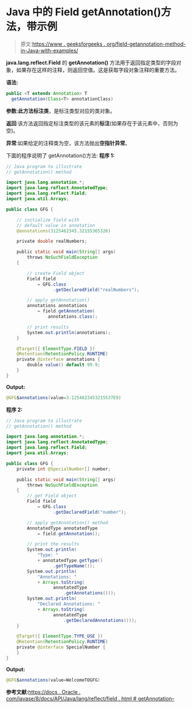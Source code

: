 # Java 中的 Field getAnnotation()方法，带示例

> 原文:[https://www . geeksforgeeks . org/field-getannotation-method-in-Java-with-examples/](https://www.geeksforgeeks.org/field-getannotation-method-in-java-with-examples/)

**java.lang.reflect.Field** 的 **getAnnotation()** 方法用于返回指定类型的字段对象，如果存在这样的注释，则返回空值。这是获取字段对象注释的重要方法。

**语法:**

```java
public <T extends Annotation> T
  getAnnotation(Class<T> annotationClass)

```

**参数:**此方法**标注类**，是标注类型对应的类对象。

**返回**:该方法返回指定标注类型的该元素的**标注**(如果存在于该元素中，否则为空)。

**异常**:如果给定的注释类为空，该方法抛出**空指针异常**。

下面的程序说明了 getAnnotation()方法:
**程序 1:**

```java
// Java program to illustrate
// getAnnotation() method

import java.lang.annotation.*;
import java.lang.reflect.AnnotatedType;
import java.lang.reflect.Field;
import java.util.Arrays;

public class GFG {

    // initialize field with
    // default value in annotation
    @annotations(3125462345.32155365326)

    private double realNumbers;

    public static void main(String[] args)
        throws NoSuchFieldException
    {

        // create Field object
        Field field
            = GFG.class
                  .getDeclaredField("realNumbers");

        // apply getAnnotation()
        annotations annotations
            = field.getAnnotation(
                annotations.class);

        // print results
        System.out.println(annotations);
    }

    @Target({ ElementType.FIELD })
    @Retention(RetentionPolicy.RUNTIME)
    private @interface annotations {
        double value() default 99.9;
    }
}
```

**Output:**

```java
@GFG$annotations(value=3.1254623453215537E9)

```

**程序 2:**

```java
// Java program to illustrate
// getAnnotation() method

import java.lang.annotation.*;
import java.lang.reflect.AnnotatedType;
import java.lang.reflect.Field;
import java.util.Arrays;

public class GFG {
    private int @SpecialNumber[] number;

    public static void main(String[] args)
        throws NoSuchFieldException
    {
        // get Field object
        Field field
            = GFG.class
                  .getDeclaredField("number");

        // apply getAnnotation() method
        AnnotatedType annotatedType
            = field.getAnnotation();

        // print the results
        System.out.println(
            "Type: "
            + annotatedType.getType()
                  .getTypeName());
        System.out.println(
            "Annotations: "
            + Arrays.toString(
                  annotatedType
                      .getAnnotations()));
        System.out.println(
            "Declared Annotations: "
            + Arrays.toString(
                  annotatedType
                      .getDeclaredAnnotations()));
    }

    @Target({ ElementType.TYPE_USE })
    @Retention(RetentionPolicy.RUNTIME)
    private @interface SpecialNumber {
    }
}
```

**Output:**

```java
@GFG$annotations(value=WelcomeTOGFG)

```

**参考文献:**[https://docs . Oracle . com/javase/8/docs/API/Java/lang/reflect/field . html # getAnnotation–](https://docs.oracle.com/javase/8/docs/api/java/lang/reflect/Field.html#getAnnotation--)